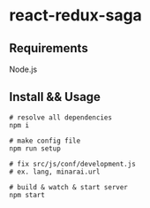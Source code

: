 # react-redux-saga

## Requirements
Node.js

## Install && Usage
```
# resolve all dependencies
npm i

# make config file
npm run setup

# fix src/js/conf/development.js
# ex. lang, minarai.url

# build & watch & start server
npm start
```